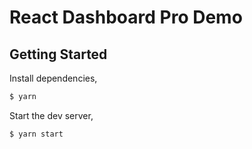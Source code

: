 # React Dashboard Pro Demo

## Getting Started

Install dependencies,

```bash
$ yarn
```

Start the dev server,

```bash
$ yarn start
```
